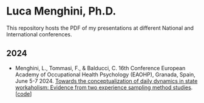 # Luca Menghini, Ph.D.
This repository hosts the PDF of my presentations at different National and International conferences. 

## 2024

- Menghini, L., Tommasi, F., & Balducci, C. 16th Conference European Academy of Occupational Health Psychology (EAOHP), Granada, Spain, June 5-7 2024. [Towards the conceptualization of daily dynamics in state workaholism: Evidence from two experience sampling method studies](https://luca-menghini.github.io/presentations/2024/EAOHP24/EAOHP2024.pdf).  [[code](https://luca-menghini.github.io/presentations/2024/EAOHP24/EAOHP2024.Rmd)]
